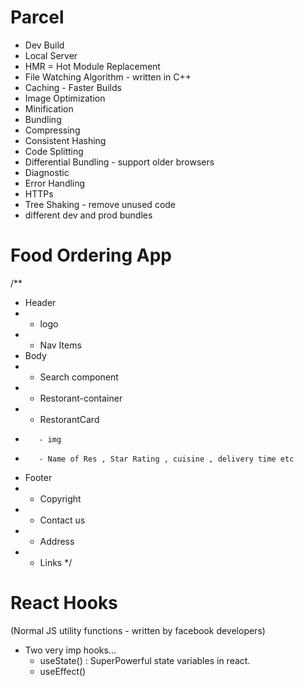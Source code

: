 # Parcel
- Dev Build
- Local Server
- HMR = Hot Module Replacement
- File Watching Algorithm - written in C++
- Caching - Faster Builds
- Image Optimization 
- Minification 
- Bundling
- Compressing
- Consistent Hashing
- Code Splitting
- Differential Bundling - support older browsers
- Diagnostic
- Error Handling
- HTTPs
- Tree Shaking - remove unused code
- different dev and prod bundles

# Food Ordering App

/**
*  Header 
*    - logo 
*    - Nav Items
*  Body
*    - Search component
*    - Restorant-container
*    - RestorantCard
*        - img
*        - Name of Res , Star Rating , cuisine , delivery time etc
* Footer
*    - Copyright
*    - Contact us
*    - Address
*    - Links
*/

# React Hooks
(Normal JS utility functions - written by facebook developers)
- Two very imp hooks...
    - useState() : SuperPowerful state variables in react.
    - useEffect()
